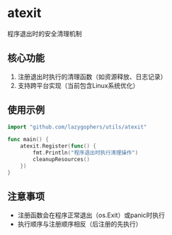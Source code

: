 # atexit  
程序退出时的安全清理机制  

## 核心功能  
1. 注册退出时执行的清理函数（如资源释放、日志记录）  
2. 支持跨平台实现（当前包含Linux系统优化）  

## 使用示例  
```go  
import "github.com/lazygophers/utils/atexit"  

func main() {  
    atexit.Register(func() {  
        fmt.Println("程序退出时执行清理操作")  
        cleanupResources()  
    })  
}  
```  

## 注意事项  
- 注册函数会在程序正常退出（os.Exit）或panic时执行  
- 执行顺序与注册顺序相反（后注册的先执行）